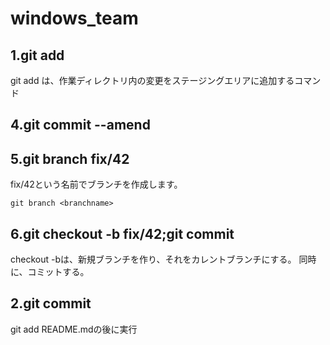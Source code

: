 # windows_team

## 1.git add
git add は、作業ディレクトリ内の変更をステージングエリアに追加するコマンド

## 4.git commit --amend

## 5.git branch fix/42
fix/42という名前でブランチを作成します。
```
git branch <branchname>
```

## 6.git checkout -b fix/42;git commit
checkout -bは、新規ブランチを作り、それをカレントブランチにする。
同時に、コミットする。

## 2.git commit
git add README.mdの後に実行

